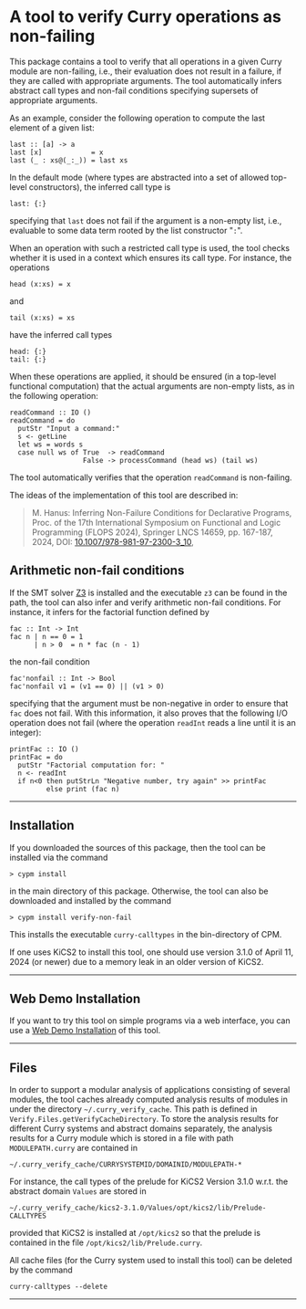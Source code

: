 A tool to verify Curry operations as non-failing
================================================

This package contains a tool to verify that all operations
in a given Curry module are non-failing, i.e., their evaluation does
not result in a failure, if they are called with appropriate
arguments. The tool automatically infers abstract call types
and non-fail conditions specifying supersets of appropriate arguments.

As an example, consider the following operation to compute the last element
of a given list:

    last :: [a] -> a
    last [x]            = x
    last (_ : xs@(_:_)) = last xs

In the default mode (where types are abstracted into a set
of allowed top-level constructors), the inferred call type is

    last: {:}

specifying that `last` does not fail if the argument is a
non-empty list, i.e., evaluable to some data term rooted by
the list constructor "`:`".

When an operation with such a restricted call type is used,
the tool checks whether it is used in a context which
ensures its call type. For instance, the operations

    head (x:xs) = x

and

    tail (x:xs) = xs

have the inferred call types

    head: {:}
    tail: {:}

When these operations are applied, it should be ensured
(in a top-level functional computation) that the actual arguments
are non-empty lists, as in the following operation:

    readCommand :: IO ()
    readCommand = do
      putStr "Input a command:"
      s <- getLine
      let ws = words s
      case null ws of True  -> readCommand
                      False -> processCommand (head ws) (tail ws)

The tool automatically verifies that the operation `readCommand`
is non-failing.

The ideas of the implementation of this tool are described in:

> M. Hanus: Inferring Non-Failure Conditions for Declarative Programs,
> Proc. of the 17th International Symposium on Functional and Logic Programming
> (FLOPS 2024), Springer LNCS 14659, pp. 167-187, 2024,
> DOI: [10.1007/978-981-97-2300-3\_10](http://dx.doi.org/10.1007/978-981-97-2300-3\_10),


Arithmetic non-fail conditions
------------------------------

If the SMT solver [Z3](https://github.com/Z3Prover/z3.git) is
installed and the executable `z3` can be found in the path,
the tool can also infer and verify arithmetic non-fail conditions.
For instance, it infers for the factorial function defined by

    fac :: Int -> Int
    fac n | n == 0 = 1
          | n > 0  = n * fac (n - 1)

the non-fail condition

    fac'nonfail :: Int -> Bool
    fac'nonfail v1 = (v1 == 0) || (v1 > 0)

specifying that the argument must be non-negative in order to ensure
that `fac` does not fail.
With this information, it also proves that the following
I/O operation does not fail (where the operation `readInt`
reads a line until it is an integer):

    printFac :: IO ()
    printFac = do
      putStr "Factorial computation for: "
      n <- readInt
      if n<0 then putStrLn "Negative number, try again" >> printFac
             else print (fac n)


------------------------------------------------------------------------------

Installation
------------

If you downloaded the sources of this package, then the tool can be
installed via the command

    > cypm install

in the main directory of this package. Otherwise, the tool can
also be downloaded and installed by the command

    > cypm install verify-non-fail

This installs the executable `curry-calltypes` in the bin-directory of CPM.

If one uses KiCS2 to install this tool, one should use version 3.1.0
of April 11, 2024 (or newer) due to a memory leak in an older version of KiCS2.

------------------------------------------------------------------------------

Web Demo Installation
---------------------

If you want to try this tool on simple programs via a web interface,
you can use a
[Web Demo Installation](https://cpm.curry-lang.org/webinstall/failfree/)
of this tool.

------------------------------------------------------------------------------

Files
-----

In order to support a modular analysis of applications consisting
of several modules, the tool caches already computed analysis results
of modules in under the directory `~/.curry_verify_cache`.
This path is defined in `Verify.Files.getVerifyCacheDirectory`.
To store the analysis results for different Curry systems and
abstract domains separately, the analysis results for a Curry module
which is stored in a file with path `MODULEPATH.curry` are contained in

    ~/.curry_verify_cache/CURRYSYSTEMID/DOMAINID/MODULEPATH-*

For instance, the call types of the prelude for KiCS2 Version 3.1.0
w.r.t. the abstract domain `Values` are stored in

    ~/.curry_verify_cache/kics2-3.1.0/Values/opt/kics2/lib/Prelude-CALLTYPES

provided that KiCS2 is installed at `/opt/kics2` so that the prelude
is contained in the file `/opt/kics2/lib/Prelude.curry`.

All cache files (for the Curry system used to install this tool)
can be deleted by the command

    curry-calltypes --delete

------------------------------------------------------------------------------
